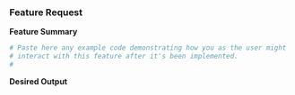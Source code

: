 <!-- Please provide a summary of the feature you would like implemented. --> 
<!-- You may add or remove sections that aren't applicable at your own --> 
<!-- discretion. --> 

### Feature Request 

**Feature Summary** 

<!-- Place as much text as necessary here to describe the feature. Any --> 
<!-- example code demonstrating how you would imagine this feature fitting --> 
<!-- into VICE's API would be helpful, though aren't necessary. --> 

```python 
# Paste here any example code demonstrating how you as the user might 
# interact with this feature after it's been implemented. 
# 
``` 

**Desired Output** 

<!-- Place here any description of the output you would expect from this --> 
<!-- feature, including any console output or more example code. --> 

